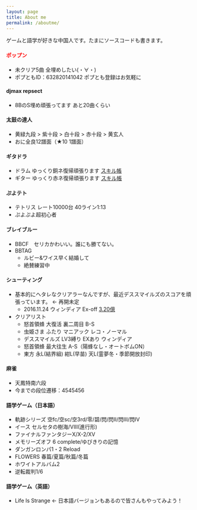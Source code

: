 ```yaml
---
layout: page
title: About me
permalink: /aboutme/
---
```


ゲームと語学が好きな中国人です。たまにソースコードも書きます。

#### <font color="red">ポップン</font>
* 未クリア5曲 全埋めしたい(・∀・)
* ポプともID：632820141042 ポプとも登録はお気軽に

#### djmax repsect
* 8BのS埋め頑張ってます あと20曲くらい

#### 太鼓の達人
* 黄緑九段 > 紫十段 > 白十段 > 赤十段 > 黄玄人
* おに全良12譜面（★10 1譜面）

#### ギタドラ
* ドラム ゆっくり銅ネ復帰頑張ります [スキル帳](http://gsv.fun/exchain/1/d)
* ギター ゆっくり赤ネ復帰頑張ります [スキル帳](http://gsv.fun/exchain/1/g)
  
#### ぷよテト
* テトリス レート10000台 40ライン1:13
* ぷよぷよ超初心者

#### ブレイブルー
* BBCF　セリカかわいい。誰にも勝てない。
* BBTAG
  * ルビー&ワイス早く結婚して
  * 絶賛練習中

#### シューティング
* 基本的にヘタレなクリアラーなんですが、最近デススマイルズのスコアを頑張っています。 <- 再開未定
  * 2016.11.24 ウィンディア Ex-off [3.20億](https://twitter.com/ssdh233/status/801364272563572737)
* クリアリスト
  * 怒首領蜂 大復活 裏二周目 B-S
  * 虫姫さま ふたり マニアック レコ・ノーマル
  * デススマイルズ LV3縛り EXあり ウィンディア
  * 怒首領蜂 最大往生 A-S（陽蜂なし・オートボムON）
  * 東方 永L(結界組) 紺L(早苗) 天L(霊夢冬・季節開放封印)
  
#### 麻雀
  * 天鳳特南六段
  * 今までの段位遷移：4545456

#### 語学ゲーム（日本語）
  * 軌跡シリーズ 空fc/空sc/空3rd/零/碧/閃/閃II/閃III/閃IV
  * イース セルセタの樹海/VIII(進行形)
  * ファイナルファンタジーX/X-2/XV
  * メモリーズオフ 6 complete/ゆびきりの記憶
  * ダンガンロンパ1・2 Reload
  * FLOWERS 春篇/夏篇/秋篇/冬篇
  * ホワイトアルバム2
  * 逆転裁判1/6

#### 語学ゲーム（英語）
  * Life Is Strange <- 日本語バージョンもあるので皆さんもやってみよう！
